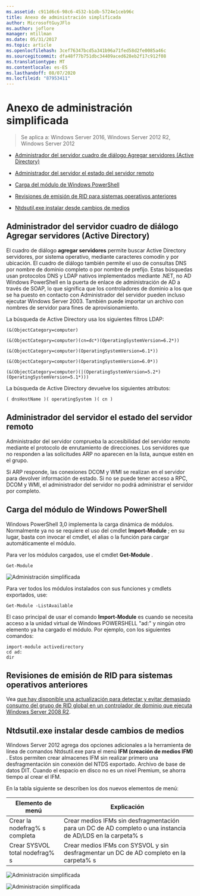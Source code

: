 ```yaml
---
ms.assetid: c911d6c6-98c6-4532-b1db-5724e1ceb96c
title: Anexo de administración simplificada
author: MicrosoftGuyJFlo
ms.author: joflore
manager: mtillman
ms.date: 05/31/2017
ms.topic: article
ms.openlocfilehash: 3cef76347bcd5a341b96a71fed58d2fe0085a46c
ms.sourcegitcommit: dfa48f77b751dbc34409aced628eb2f17c912f08
ms.translationtype: MT
ms.contentlocale: es-ES
ms.lasthandoff: 08/07/2020
ms.locfileid: "87953411"
---
```

# <a name="simplified-administration-appendix"></a>Anexo de administración simplificada

>Se aplica a: Windows Server 2016, Windows Server 2012 R2, Windows Server 2012

-   [Administrador del servidor cuadro de diálogo Agregar servidores (Active Directory)](../../ad-ds/deploy/Simplified-Administration-Appendix.md#BKMK_AddServers)

-   [Administrador del servidor el estado del servidor remoto](../../ad-ds/deploy/Simplified-Administration-Appendix.md#BKMK_ServerMgrStatus)

-   [Carga del módulo de Windows PowerShell](../../ad-ds/deploy/Simplified-Administration-Appendix.md#BKMK_PSLoadModule)

-   [Revisiones de emisión de RID para sistemas operativos anteriores](../../ad-ds/deploy/Simplified-Administration-Appendix.md#BKMK_Rid)

-   [Ntdsutil.exe instalar desde cambios de medios](../../ad-ds/deploy/Simplified-Administration-Appendix.md#BKMK_IFM)

## <a name="server-manager-add-servers-dialog-active-directory"></a><a name="BKMK_AddServers"></a>Administrador del servidor cuadro de diálogo Agregar servidores (Active Directory)

El cuadro de diálogo **agregar servidores** permite buscar Active Directory servidores, por sistema operativo, mediante caracteres comodín y por ubicación. El cuadro de diálogo también permite el uso de consultas DNS por nombre de dominio completo o por nombre de prefijo. Estas búsquedas usan protocolos DNS y LDAP nativos implementados mediante .NET, no AD Windows PowerShell en la puerta de enlace de administración de AD a través de SOAP, lo que significa que los controladores de dominio a los que se ha puesto en contacto con Administrador del servidor pueden incluso ejecutar Windows Server 2003. También puede importar un archivo con nombres de servidor para fines de aprovisionamiento.

La búsqueda de Active Directory usa los siguientes filtros LDAP:

```
(&(ObjectCategory=computer)

(&(ObjectCategory=computer)(cn=dc*)(OperatingSystemVersion=6.2*))

(&(ObjectCategory=computer)(OperatingSystemVersion=6.1*))

(&(ObjectCategory=computer)(OperatingSystemVersion=6.0*))

(&(ObjectCategory=computer)(|(OperatingSystemVersion=5.2*)(OperatingSystemVersion=5.1*)))

```

La búsqueda de Active Directory devuelve los siguientes atributos:

```
( dnsHostName )( operatingSystem )( cn )

```

## <a name="server-manager-remote-server-status"></a><a name="BKMK_ServerMgrStatus"></a>Administrador del servidor el estado del servidor remoto
Administrador del servidor comprueba la accesibilidad del servidor remoto mediante el protocolo de enrutamiento de direcciones. Los servidores que no responden a las solicitudes ARP no aparecen en la lista, aunque estén en el grupo.

Si ARP responde, las conexiones DCOM y WMI se realizan en el servidor para devolver información de estado. Si no se puede tener acceso a RPC, DCOM y WMI, el administrador del servidor no podrá administrar el servidor por completo.

## <a name="windows-powershell-module-loading"></a><a name="BKMK_PSLoadModule"></a>Carga del módulo de Windows PowerShell
Windows PowerShell 3,0 implementa la carga dinámica de módulos. Normalmente ya no se requiere el uso del cmdlet **Import-Module** ; en su lugar, basta con invocar el cmdlet, el alias o la función para cargar automáticamente el módulo.

Para ver los módulos cargados, use el cmdlet **Get-Module** .

```
Get-Module

```

![Administración simplificada](media/Simplified-Administration-Appendix/ADDS_PSGetModule.gif)

Para ver todos los módulos instalados con sus funciones y cmdlets exportados, use:

```
Get-Module -ListAvailable

```

El caso principal de usar el comando **Import-Module** es cuando se necesita acceso a la unidad virtual de Windows POWERSHELL "ad:" y ningún otro elemento ya ha cargado el módulo. Por ejemplo, con los siguientes comandos:

```
import-module activedirectory
cd ad:
dir

```

## <a name="rid-issuance-hotfixes-for-previous-operating-systems"></a><a name="BKMK_Rid"></a>Revisiones de emisión de RID para sistemas operativos anteriores
Vea [que hay disponible una actualización para detectar y evitar demasiado consumo del grupo de RID global en un controlador de dominio que ejecuta Windows Server 2008 R2](https://support.microsoft.com/kb/2618669).

## <a name="ntdsutilexe-install-from-media-changes"></a><a name="BKMK_IFM"></a>Ntdsutil.exe instalar desde cambios de medios
Windows Server 2012 agrega dos opciones adicionales a la herramienta de línea de comandos Ntdsutil.exe para el menú **IFM (creación de medios IFM)** . Estos permiten crear almacenes IFM sin realizar primero una desfragmentación sin conexión del NTDS exportado. Archivo de base de datos DIT. Cuando el espacio en disco no es un nivel Premium, se ahorra tiempo al crear el IFM.

En la tabla siguiente se describen los dos nuevos elementos de menú:

|Elemento de menú|Explicación|
|--|--|
|Crear la nodefrag% s completa|Crear medios IFMs sin desfragmentación para un DC de AD completo o una instancia de AD/LDS en la carpeta% s|
|Crear SYSVOL total nodefrag% s|Crear medios IFMs con SYSVOL y sin desfragmentar un DC de AD completo en la carpeta% s|

![Administración simplificada](media/Simplified-Administration-Appendix/ADDS_PSIFM.png)

![Administración simplificada](media/Simplified-Administration-Appendix/ADDS_PSIFMComplete.gif)
